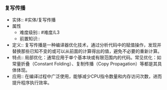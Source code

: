 ###  复写传播 
- 实体:: #实体/复写传播 
- 属性
	- 难度级别:: #难度/L3 
	- 前置知识::
- 定义:: 复写传播是一种编译器优化技术，通过分析代码中的赋值操作，发现并替换那些已知不变的或可以从前面的计算得出的值，避免不必要的重新计算。
- 特点:: 局部优化：通常应用于单个基本块或有限范围内的代码。常见优化：如常量折叠（Constant Folding）、复制传播（Copy Propagation）等都是其具体体现。
- 应用:: 在编译过程中广泛使用，能够减少CPU指令数量和内存访问次数，进而提升程序执行效率。